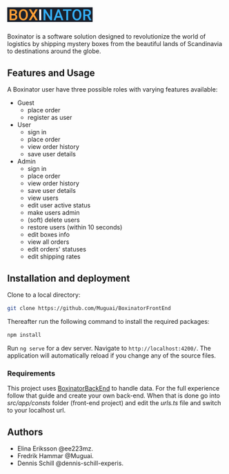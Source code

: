 # <img width="198" alt="Boxinator" src="https://github.com/Muguai/BoxinatorFrontEnd/blob/main/src/assets/img/logo.png">
Boxinator is a software solution designed to revolutionize the world of logistics by shipping mystery boxes from the beautiful lands of Scandinavia to destinations around the globe.

## Features and Usage
A Boxinator user have three possible roles with varying features available:
- Guest
    - place order
    - register as user
- User
    - sign in
    - place order
    - view order history
    - save user details
- Admin
    - sign in
    - place order
    - view order history
    - save user details
    - view users
    - edit user active status
    - make users admin
    - (soft) delete users
    - restore users (within 10 seconds)
    - edit boxes info
    - view all orders
    - edit orders' statuses
    - edit shipping rates

## Installation and deployment
Clone to a local directory:  
```bash
git clone https://github.com/Muguai/BoxinatorFrontEnd
```

Thereafter run the following command to install the required packages:
```bash
npm install
```

Run `ng serve` for a dev server. Navigate to `http://localhost:4200/`. The application will automatically reload if you change any of the source files.

### Requirements
This project uses [BoxinatorBackEnd](https://github.com/dennis-schill-experis/BoxinatorBackEnd) to handle data. For the full experience follow that guide and create your own back-end. When that is done go into *src/app/consts* folder (front-end project) and edit the *urls.ts* file and switch to your localhost url.

## Authors
- Elina Eriksson @ee223mz.
- Fredrik Hammar @Muguai.
- Dennis Schill @dennis-schill-experis.
